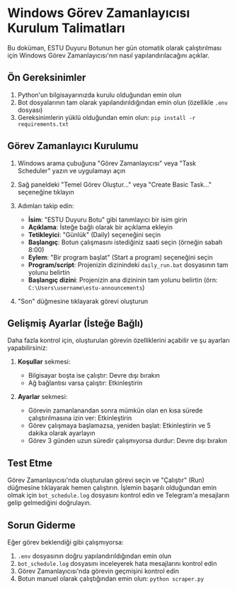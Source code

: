 # Windows Görev Zamanlayıcısı Kurulum Talimatları

Bu doküman, ESTU Duyuru Botunun her gün otomatik olarak çalıştırılması için Windows Görev Zamanlayıcısı'nın nasıl yapılandırılacağını açıklar.

## Ön Gereksinimler

1. Python'un bilgisayarınızda kurulu olduğundan emin olun
2. Bot dosyalarının tam olarak yapılandırıldığından emin olun (özellikle `.env` dosyası)
3. Gereksinimlerin yüklü olduğundan emin olun: `pip install -r requirements.txt`

## Görev Zamanlayıcı Kurulumu

1. Windows arama çubuğuna "Görev Zamanlayıcısı" veya "Task Scheduler" yazın ve uygulamayı açın
2. Sağ paneldeki "Temel Görev Oluştur..." veya "Create Basic Task..." seçeneğine tıklayın
3. Adımları takip edin:
   - **İsim**: "ESTU Duyuru Botu" gibi tanımlayıcı bir isim girin
   - **Açıklama**: İsteğe bağlı olarak bir açıklama ekleyin
   - **Tetikleyici**: "Günlük" (Daily) seçeneğini seçin
   - **Başlangıç**: Botun çalışmasını istediğiniz saati seçin (örneğin sabah 8:00)
   - **Eylem**: "Bir program başlat" (Start a program) seçeneğini seçin
   - **Program/script**: Projenizin dizinindeki `daily_run.bat` dosyasının tam yolunu belirtin
   - **Başlangıç dizini**: Projenizin ana dizininin tam yolunu belirtin (örn: `C:\Users\username\estu-announcements`)

4. "Son" düğmesine tıklayarak görevi oluşturun

## Gelişmiş Ayarlar (İsteğe Bağlı)

Daha fazla kontrol için, oluşturulan görevin özelliklerini açabilir ve şu ayarları yapabilirsiniz:

1. **Koşullar** sekmesi:
   - Bilgisayar boşta ise çalıştır: Devre dışı bırakın
   - Ağ bağlantısı varsa çalıştır: Etkinleştirin

2. **Ayarlar** sekmesi:
   - Görevin zamanlanandan sonra mümkün olan en kısa sürede çalıştırılmasına izin ver: Etkinleştirin
   - Görev çalışmaya başlamazsa, yeniden başlat: Etkinleştirin ve 5 dakika olarak ayarlayın
   - Görev 3 günden uzun süredir çalışmıyorsa durdur: Devre dışı bırakın

## Test Etme

Görev Zamanlayıcısı'nda oluşturulan görevi seçin ve "Çalıştır" (Run) düğmesine tıklayarak hemen çalıştırın. 
İşlemin başarılı olduğundan emin olmak için `bot_schedule.log` dosyasını kontrol edin ve Telegram'a mesajların gelip gelmediğini doğrulayın.

## Sorun Giderme

Eğer görev beklendiği gibi çalışmıyorsa:

1. `.env` dosyasının doğru yapılandırıldığından emin olun
2. `bot_schedule.log` dosyasını inceleyerek hata mesajlarını kontrol edin
3. Görev Zamanlayıcısı'nda görevin geçmişini kontrol edin
4. Botun manuel olarak çalıştığından emin olun: `python scraper.py` 